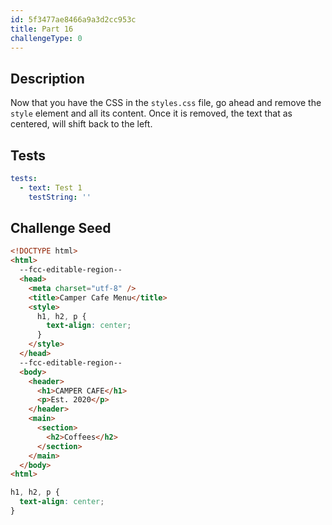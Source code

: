 ```yaml
---
id: 5f3477ae8466a9a3d2cc953c
title: Part 16
challengeType: 0
---
```


## Description

<section id='description'>

Now that you have the CSS in the `styles.css` file, go ahead and remove the `style` element and all its content. Once it is removed, the text that as centered, will shift back to the left.

</section>

## Tests

<section id='tests'>

```yml
tests:
  - text: Test 1
    testString: ''

```

</section>

## Challenge Seed

<section id='challengeSeed'>

<div id='html-seed'>

```html
<!DOCTYPE html>
<html>
  --fcc-editable-region--
  <head>
    <meta charset="utf-8" />
    <title>Camper Cafe Menu</title>
    <style>
      h1, h2, p {
        text-align: center;
      }
    </style>
  </head>
  --fcc-editable-region--
  <body>
    <header>
      <h1>CAMPER CAFE</h1>
      <p>Est. 2020</p>
    </header>
    <main>
      <section>
        <h2>Coffees</h2>
      </section>
    </main>
  </body>
<html>
```

</div>

<div id='css-seed'>

```css
h1, h2, p {
  text-align: center;
}
```

</div>

</section>
